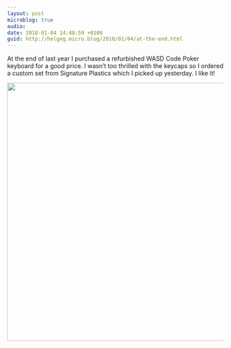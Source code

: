 ```yaml
---
layout: post
microblog: true
audio: 
date: 2018-01-04 14:48:59 +0100
guid: http://helgeg.micro.blog/2018/01/04/at-the-end.html
---
```

At the end of last year I purchased a refurbished WASD Code Poker keyboard for a good price. I wasn’t too thrilled with the keycaps so I ordered a custom set from Signature Plastics which I picked up yesterday. I like it!

<img src="http://helgeg.micro.blog/uploads/2018/cf405c3338.jpg" width="600" height="600" />
